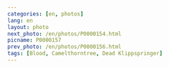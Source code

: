 ```yaml
---
categories: [en, photos]
lang: en
layout: photo
next_photo: /en/photos/P0000154.html
picname: P0000157
prev_photo: /en/photos/P0000156.html
tags: [Blood, Camelthorntree, Dead Klippspringer]
---
```

